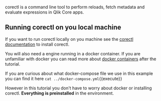 corectl is a command line tool to perform reloads, fetch metadata and evaluate expressions in Qlik Core apps. <br>

## Running corectl on you local machine
If you want to run corectl locally on you machine see the [corectl documentation](https://github.com/qlik-oss/corectl) to install corectl.

You will also need a engine running in a docker container. If you are unfamiliar with docker you can read more about [docker containers](https://www.docker.com/resources/what-container) after the tutorial. <br>

If you are curious about what docker-compose file we use in this example you can find it here `cat ../docker-compose.yml`{{execute}}

However in this tutorial you don't have to worry about docker or installing corectl. **Everything is preinstalled** in the environment. 



